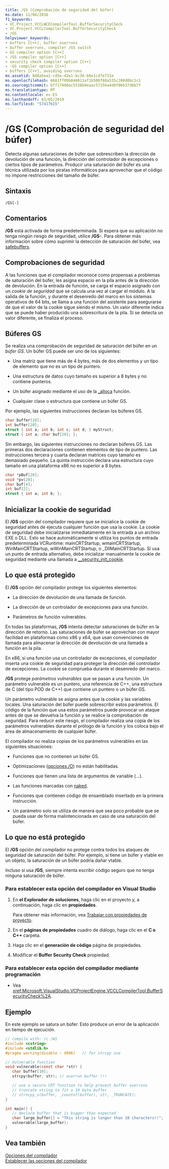 ```yaml
---
title: /GS (Comprobación de seguridad del búfer)
ms.date: 11/04/2016
f1_keywords:
- VC.Project.VCCLWCECompilerTool.BufferSecurityCheck
- VC.Project.VCCLCompilerTool.BufferSecurityCheck
- /GS
helpviewer_keywords:
- buffers [C++], buffer overruns
- buffer overruns, compiler /GS switch
- GS compiler option [C++]
- /GS compiler option [C++]
- security check compiler option [C++]
- -GS compiler option [C++]
- buffers [C++], avoiding overruns
ms.assetid: 8d8a5ea1-cd5e-42e1-bc36-66e1cd7e731e
ms.openlocfilehash: 6681ff09b846011af1b500f88a535c208d0bc1c1
ms.sourcegitcommit: bff17488ac5538b8eaac57156a4d6f06b37d6b7f
ms.translationtype: MT
ms.contentlocale: es-ES
ms.lasthandoff: 03/05/2019
ms.locfileid: "57417615"
---
```

# <a name="gs-buffer-security-check"></a>/GS (Comprobación de seguridad del búfer)

Detecta algunas saturaciones de búfer que sobrescriben la dirección de devolución de una función, la dirección del controlador de excepciones o ciertos tipos de parámetros. Producir una saturación del búfer es una técnica utilizada por los piratas informáticos para aprovechar que el código no impone restricciones del tamaño de búfer.

## <a name="syntax"></a>Sintaxis

```
/GS[-]
```

## <a name="remarks"></a>Comentarios

**/GS** está activada de forma predeterminada. Si espera que su aplicación no tenga ningún riesgo de seguridad, utilice **/GS-**. Para obtener más información sobre cómo suprimir la detección de saturación del búfer, vea [safebuffers](../../cpp/safebuffers.md).

## <a name="security-checks"></a>Comprobaciones de seguridad

A las funciones que el compilador reconoce como propensas a problemas de saturación del búfer, les asigna espacio en la pila antes de la dirección de devolución. En la entrada de función, se carga el espacio asignado con un *cookie de seguridad* que se calcula una vez al cargar el módulo. A la salida de la función, y durante el desenredo del marco en los sistemas operativos de 64 bits, se llama a una función del asistente para asegurarse de que el valor de la cookie sigue siendo el mismo. Un valor diferente indica que se puede haber producido una sobrescritura de la pila. Si se detecta un valor diferente, se finaliza el proceso.

## <a name="gs-buffers"></a>Búferes GS

Se realiza una comprobación de seguridad de saturación del búfer en un *búfer GS*. Un búfer GS puede ser uno de los siguientes:

- Una matriz que tiene más de 4 bytes, más de dos elementos y un tipo de elemento que no es un tipo de puntero.

- Una estructura de datos cuyo tamaño es superior a 8 bytes y no contiene punteros.

- Un búfer asignado mediante el uso de la [_alloca](../../c-runtime-library/reference/alloca.md) función.

- Cualquier clase o estructura que contiene un búfer GS.

Por ejemplo, las siguientes instrucciones declaran los búferes GS.

```cpp
char buffer[20];
int buffer[20];
struct { int a; int b; int c; int d; } myStruct;
struct { int a; char buf[20]; };
```

Sin embargo, las siguientes instrucciones no declaran búferes GS. Las primeras dos declaraciones contienen elementos de tipo de puntero. Las instrucciones tercera y cuarta declaran matrices cuyo tamaño es demasiado pequeño. La quinta instrucción declara una estructura cuyo tamaño en una plataforma x86 no es superior a 8 bytes.

```cpp
char *pBuf[20];
void *pv[20];
char buf[4];
int buf[2];
struct { int a; int b; };
```

## <a name="initialize-the-security-cookie"></a>Inicializar la cookie de seguridad

El **/GS** opción del compilador requiere que se inicialice la cookie de seguridad antes de ejecuta cualquier función que usa la cookie. La cookie de seguridad debe inicializarse inmediatamente en la entrada a un archivo EXE o DLL. Esto se hace automáticamente si utiliza los puntos de entrada predeterminada VCRuntime: mainCRTStartup, wmainCRTStartup, WinMainCRTStartup, wWinMainCRTStartup, o _DllMainCRTStartup. Si usa un punto de entrada alternativo, debe inicializar manualmente la cookie de seguridad mediante una llamada a [__security_init_cookie](../../c-runtime-library/reference/security-init-cookie.md).

## <a name="what-is-protected"></a>Lo que está protegido

El **/GS** opción del compilador protege los siguientes elementos:

- La dirección de devolución de una llamada de función.

- La dirección de un controlador de excepciones para una función.

- Parámetros de función vulnerables.

En todas las plataformas, **/GS** intenta detectar saturaciones de búfer en la dirección de retorno. Las saturaciones de búfer se aprovechan con mayor facilidad en plataformas como x86 y x64, que usan convenciones de llamada para almacenar la dirección de devolución de una llamada a función en la pila.

En x86, si una función usa un controlador de excepciones, el compilador inserta una cookie de seguridad para proteger la dirección del controlador de excepciones. La cookie se comprueba durante el desenredo del marco.

**/GS** protege *parámetros vulnerables* que se pasan a una función. Un parámetro vulnerable es un puntero, una referencia de C++, una estructura de C (del tipo POD de C++) que contiene un puntero o un búfer GS.

Un parámetro vulnerable se asigna antes que la cookie y las variables locales. Una saturación del búfer puede sobrescribir estos parámetros. El código de la función que usa estos parámetros puede provocar un ataque antes de que se devuelva la función y se realice la comprobación de seguridad. Para reducir este riesgo, el compilador realiza una copia de los parámetros vulnerables durante el prólogo de la función y los coloca bajo el área de almacenamiento de cualquier búfer.

El compilador no realiza copias de los parámetros vulnerables en las siguientes situaciones:

- Funciones que no contienen un búfer GS.

- Optimizaciones ([opciones /O](../../build/reference/o-options-optimize-code.md)) no están habilitadas.

- Funciones que tienen una lista de argumentos de variable (...).

- Las funciones marcadas con [naked](../../cpp/naked-cpp.md).

- Funciones que contienen código de ensamblado insertado en la primera instrucción.

- Un parámetro solo se utiliza de manera que sea poco probable que se pueda usar de forma malintencionada en caso de una saturación del búfer.

## <a name="what-is-not-protected"></a>Lo que no está protegido

El **/GS** opción del compilador no protege contra todos los ataques de seguridad de saturación del búfer. Por ejemplo, si tiene un búfer y vtable en un objeto, la saturación de un búfer podría dañar vtable.

Incluso si usa **/GS**, siempre intenta escribir código seguro que no tenga ninguna saturación de búfer.

### <a name="to-set-this-compiler-option-in-visual-studio"></a>Para establecer esta opción del compilador en Visual Studio

1. En **el Explorador de soluciones**, haga clic en el proyecto y, a continuación, haga clic en **propiedades**.

   Para obtener más información, vea [Trabajar con propiedades de proyecto](../../ide/working-with-project-properties.md).

1. En el **páginas de propiedades** cuadro de diálogo, haga clic en el **C o C++** carpeta.

1. Haga clic en el **generación de código** página de propiedades.

1. Modificar el **Buffer Security Check** propiedad.

### <a name="to-set-this-compiler-option-programmatically"></a>Para establecer esta opción del compilador mediante programación

- Vea <xref:Microsoft.VisualStudio.VCProjectEngine.VCCLCompilerTool.BufferSecurityCheck%2A>.

## <a name="example"></a>Ejemplo

En este ejemplo se satura un búfer. Esto produce un error de la aplicación en tiempo de ejecución.

```C
// compile with: /c /W1
#include <cstring>
#include <stdlib.h>
#pragma warning(disable : 4996)   // for strcpy use

// Vulnerable function
void vulnerable(const char *str) {
   char buffer[10];
   strcpy(buffer, str); // overrun buffer !!!

   // use a secure CRT function to help prevent buffer overruns
   // truncate string to fit a 10 byte buffer
   // strncpy_s(buffer, _countof(buffer), str, _TRUNCATE);
}

int main() {
   // declare buffer that is bigger than expected
   char large_buffer[] = "This string is longer than 10 characters!!";
   vulnerable(large_buffer);
}
```

## <a name="see-also"></a>Vea también

[Opciones del compilador](../../build/reference/compiler-options.md)<br/>
[Establecer las opciones del compilador](../../build/reference/setting-compiler-options.md)
